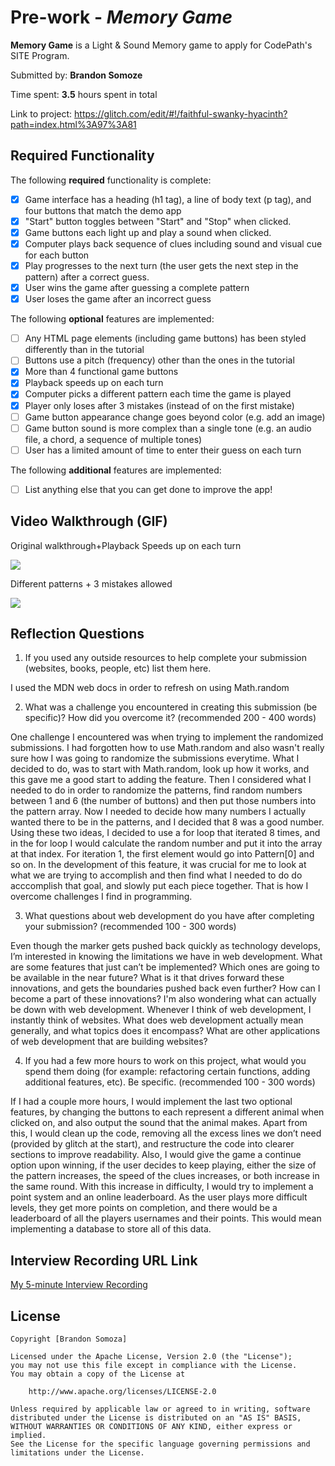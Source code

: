 # Pre-work - *Memory Game*

**Memory Game** is a Light & Sound Memory game to apply for CodePath's SITE Program. 

Submitted by: **Brandon Somoze**

Time spent: **3.5** hours spent in total

Link to project: https://glitch.com/edit/#!/faithful-swanky-hyacinth?path=index.html%3A97%3A81

## Required Functionality

The following **required** functionality is complete:

* [x] Game interface has a heading (h1 tag), a line of body text (p tag), and four buttons that match the demo app
* [x] "Start" button toggles between "Start" and "Stop" when clicked. 
* [x] Game buttons each light up and play a sound when clicked. 
* [x] Computer plays back sequence of clues including sound and visual cue for each button
* [x] Play progresses to the next turn (the user gets the next step in the pattern) after a correct guess. 
* [x] User wins the game after guessing a complete pattern
* [x] User loses the game after an incorrect guess

The following **optional** features are implemented:

* [ ] Any HTML page elements (including game buttons) has been styled differently than in the tutorial
* [ ] Buttons use a pitch (frequency) other than the ones in the tutorial
* [x] More than 4 functional game buttons
* [x] Playback speeds up on each turn
* [x] Computer picks a different pattern each time the game is played
* [x] Player only loses after 3 mistakes (instead of on the first mistake)
* [ ] Game button appearance change goes beyond color (e.g. add an image)
* [ ] Game button sound is more complex than a single tone (e.g. an audio file, a chord, a sequence of multiple tones)
* [ ] User has a limited amount of time to enter their guess on each turn

The following **additional** features are implemented:

- [ ] List anything else that you can get done to improve the app!

## Video Walkthrough (GIF)


Original walkthrough+Playback Speeds up on each turn

![](http://g.recordit.co/EX2njd9Fyk.gif)

Different patterns + 3 mistakes allowed

![](http://g.recordit.co/H0JBOWCQif.gif)

## Reflection Questions
1. If you used any outside resources to help complete your submission (websites, books, people, etc) list them here. 

I used the MDN web docs in order to refresh on using Math.random

2. What was a challenge you encountered in creating this submission (be specific)? How did you overcome it? (recommended 200 - 400 words) 

One challenge I encountered was when trying to implement the randomized submissions. I had forgotten how to use Math.random and also wasn't really sure how I was going to randomize the submissions everytime. What I decided to do, was to start with Math.random, look up how it works, and this gave me a good start to adding the feature. Then I considered what I needed to do in order to randomize the patterns, find random numbers between 1 and 6 (the number of buttons) and then put those numbers into the pattern array. Now I needed to decide how many numbers I actually wanted there to be in the patterns, and I decided that 8 was a good number. Using these two ideas, I decided to use a for loop that iterated 8 times, and in the for loop I would calculate the random number and put it into the array at that index. For iteration 1, the first element would go into Pattern[0] and so on. In the development of this feature, it was crucial for me to look at what we are trying to accomplish and then find what I needed to do do acccomplish that goal, and slowly put each piece together. That is how I overcome challenges I find in programming.

3. What questions about web development do you have after completing your submission? (recommended 100 - 300 words) 

Even though the marker gets pushed back quickly as technology develops, I’m interested in knowing the limitations we have in web development. What are some features that just can’t be implemented? Which ones are going to be available in the near future? What is it that drives forward these innovations, and gets the boundaries pushed back even further? How can I become a part of these innovations? 
I'm also wondering what can actually be down with web development. Whenever I think of web development, I instantly think of websites. What does web development actually mean generally, and what topics does it encompass? What are other applications of web development that are building websites?

4. If you had a few more hours to work on this project, what would you spend them doing (for example: refactoring certain functions, adding additional features, etc). Be specific. (recommended 100 - 300 words) 

If I had a couple more hours, I would implement the last two optional features, by changing the buttons to each represent a different animal when clicked on, and also output the sound that the animal makes. Apart from this, I would clean up the code, removing all the excess lines we don’t need (provided by glitch at the start), and restructure the code into clearer sections to improve readability. Also, I would give the game a continue option upon winning, if the user decides to keep playing, either the size of the pattern increases, the speed of the clues increases, or both increase in the same round. With this increase in difficulty, I would try to implement a point system and an online leaderboard. As the user plays more difficult levels, they get more points on completion, and there would be a leaderboard of all the players usernames and their points. This would mean implementing a database to store all of this data.



## Interview Recording URL Link

[My 5-minute Interview Recording](https://youtu.be/uHJ_8i8LhMM)


## License

    Copyright [Brandon Somoza]

    Licensed under the Apache License, Version 2.0 (the "License");
    you may not use this file except in compliance with the License.
    You may obtain a copy of the License at

        http://www.apache.org/licenses/LICENSE-2.0

    Unless required by applicable law or agreed to in writing, software
    distributed under the License is distributed on an "AS IS" BASIS,
    WITHOUT WARRANTIES OR CONDITIONS OF ANY KIND, either express or implied.
    See the License for the specific language governing permissions and
    limitations under the License.
